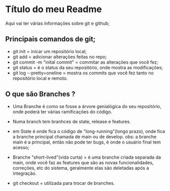 # Título do meu Readme

Aqui vai ter várias informações sobre git e github;

## Principais comandos de git;

- git init = inicar um repositório local;
- git add = adicionar alterações feitas no repo;
- git commit -m "inital commit" = commitar as alterações que você fez;
- git status = é o status da seu repositório, onde mostra as modificações;
- git log --pretty=oneline = mostra os commits que você fez tanto no repositório local e remoto.

## O que são Branches ?

- Uma Branche é como se fosse a árvore genialógica do seu repositório, onde poderá ter várias ramificações do código.

- Numa branch tem branhces de state, release e features.
- em State é onde fica o código de "long-running"(longo prazo), onde fica a branche principal chamada de main ou de develop. obs: a branche main é a principal, então não pode ter bugs, é onde o usuário final tem acesso;

- Branche "short-lived"(vida curta) = é uma branche criada separada da main, onde você faz as features que são as novas funcionalidades, correções, etc do sistema, geralmente elas são deletadas após a integração.

- git checkout = utilizada para trocar de branches.